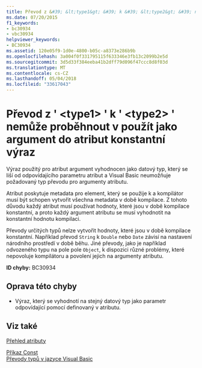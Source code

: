 ```yaml
---
title: Převod z &#39; &lt;type1&gt; &#39; k &#39; &lt;type2&gt; &#39; nemůže proběhnout v použít jako argument do atribut konstantní výraz
ms.date: 07/20/2015
f1_keywords:
- bc30934
- vbc30934
helpviewer_keywords:
- BC30934
ms.assetid: 120e05f9-1d0e-4800-b05c-a8373e286b9b
ms.openlocfilehash: 3a004f0f331795115f633346e3fb13c2099b2e5d
ms.sourcegitcommit: 3d5d33f384eeba41b2dff79d096f47ccc8d8f03d
ms.translationtype: MT
ms.contentlocale: cs-CZ
ms.lasthandoff: 05/04/2018
ms.locfileid: "33617043"
---
```

# <a name="conversion-from-39lttype1gt39-to-39lttype2gt39-cannot-occur-in-a-constant-expression-used-as-an-argument-to-an-attribute"></a>Převod z &#39; &lt;type1&gt; &#39; k &#39; &lt;type2&gt; &#39; nemůže proběhnout v použít jako argument do atribut konstantní výraz
Výraz použitý pro atribut argument vyhodnocen jako datový typ, který se liší od odpovídajícího parametru atribut a Visual Basic neumožňuje požadovaný typ převodu pro argumenty atributu.  
  
 Atribut poskytuje metadata pro element, který se použije k a kompilátor musí být schopen vytvořit všechna metadata v době kompilace. Z tohoto důvodu každý atribut musí používat hodnoty, které jsou v době kompilace konstantní, a proto každý argument atributu se musí vyhodnotit na konstantní hodnotu kompilaci.  
  
 Převody určitých typů nelze vytvořit hodnoty, které jsou v době kompilace konstantní. Například převod `String` k `Double` nebo `Date` závisí na nastavení národního prostředí v době běhu. Jiné převody, jako je například odvozeného typu na pole pole `Object`, k dispozici různé problémy, které nepovoluje kompilátoru a povolení jejich na argumenty atributu.  
  
 **ID chyby:** BC30934  
  
## <a name="to-correct-this-error"></a>Oprava této chyby  
  
-   Výraz, který se vyhodnotí na stejný datový typ jako parametr odpovídající pomocí definovaný v atributu.  
  
## <a name="see-also"></a>Viz také  
 [Přehled atributy](~/docs/visual-basic/programming-guide/concepts/attributes/index.md)  
   
 [Příkaz Const](../../visual-basic/language-reference/statements/const-statement.md)  
 [Převody typů v jazyce Visual Basic](../../visual-basic/programming-guide/language-features/data-types/type-conversions.md)
